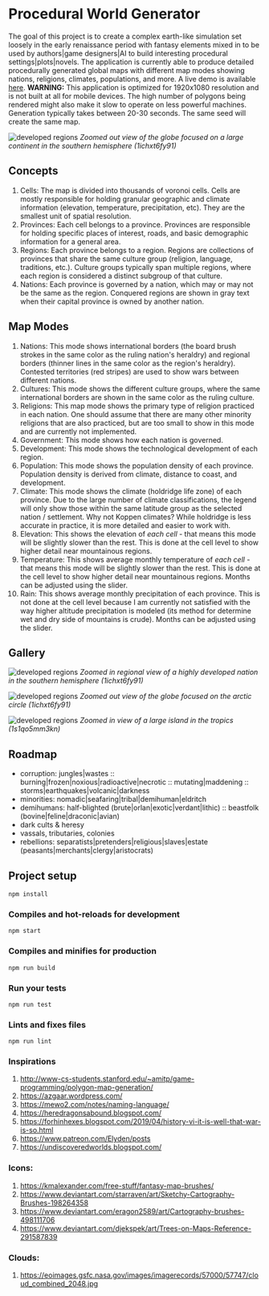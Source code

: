 # Procedural World Generator

The goal of this project is to create a complex earth-like simulation set loosely in the early renaissance period with fantasy elements mixed in to be used by authors|game designers|AI to build interesting procedural settings|plots|novels. The application is currently able to produce detailed procedurally generated global maps with different map modes showing nations, religions, climates, populations, and more. A live demo is available [here](https://rayoung788.gitlab.io/world-generator/). **WARNING:** This application is optimized for 1920x1080 resolution and is not built at all for mobile devices. The high number of polygons being rendered might also make it slow to operate on less powerful machines. Generation typically takes between 20-30 seconds. The same seed will create the same map.

![developed regions](./gallery/globe_1.gif)
*Zoomed out view of the globe focused on a large continent in the southern hemisphere (1ichxt6fy91)*

## Concepts
1. Cells: The map is divided into thousands of voronoi cells. Cells are mostly responsible for holding granular geographic and climate information (elevation, temperature, precipitation, etc). They are the smallest unit of spatial resolution.
2. Provinces: Each cell belongs to a province. Provinces are responsible for holding specific places of interest, roads, and basic demographic information for a general area.
3. Regions: Each province belongs to a region. Regions are collections of provinces that share the same culture group (religion, language, traditions, etc.). Culture groups typically span multiple regions, where each region is considered a distinct subgroup of that culture.
3. Nations: Each province is governed by a nation, which may or may not be the same as the region. Conquered regions are shown in gray text when their capital province is owned by another nation.

## Map Modes
1. Nations: This mode shows international borders (the board brush strokes in the same color as the ruling nation's heraldry) and regional borders (thinner lines in the same color as the region's heraldry). Contested territories (red stripes) are used to show wars between different nations.
2. Cultures: This mode shows the different culture groups, where the same international borders are shown in the same color as the ruling culture.
3. Religions: This map mode shows the primary type of religion practiced in each nation. One should assume that there are many other minority religions that are also practiced, but are too small to show in this mode and are currently not implemented.
4. Government: This mode shows how each nation is governed.
5. Development: This mode shows the technological development of each region.  
6. Population: This mode shows the population density of each province. Population density is derived from climate, distance to coast, and development.
7. Climate: This mode shows the climate (holdridge life zone) of each province. Due to the large number of climate classifications, the legend will only show those within the same latitude group as the selected nation / settlement. Why not Koppen climates? While holdridge is less accurate in practice, it is more detailed and easier to work with.
8. Elevation: This shows the elevation of *each cell* - that means this mode will be slightly slower than the rest. This is done at the cell level to show higher detail near mountainous regions.
9. Temperature: This shows average monthly temperature of *each cell* - that means this mode will be slightly slower than the rest. This is done at the cell level to show higher detail near mountainous regions. Months can be adjusted using the slider.
10. Rain: This shows average monthly precipitation of each province. This is not done at the cell level because I am currently not satisfied with the way higher altitude precipitation is modeled (its method for determine wet and dry side of mountains is crude). Months can be adjusted using the slider.

## Gallery

![developed regions](./gallery/nations_1.gif)
*Zoomed in regional view of a highly developed nation in the southern hemisphere (1ichxt6fy91)*

![developed regions](./gallery/arctic_1.gif)
*Zoomed out view of the globe focused on the arctic circle (1ichxt6fy91)*

![developed regions](./gallery/tropics_2.gif)
*Zoomed in view of a large island in the tropics (1s1qo5mm3kn)*

## Roadmap
* corruption: jungles|wastes :: burning|frozen|noxious|radioactive|necrotic :: mutating|maddening :: storms|earthquakes|volcanic|darkness
* minorities: nomadic|seafaring|tribal|demihuman|eldritch
* demihumans: half-blighted (brute|orlan|exotic|verdant|lithic) :: beastfolk (bovine|feline|draconic|avian)
* dark cults & heresy
* vassals, tributaries, colonies
* rebellions: separatists|pretenders|religious|slaves|estate (peasants|merchants|clergy|aristocrats)

## Project setup
```
npm install
```

### Compiles and hot-reloads for development
```
npm start
```

### Compiles and minifies for production
```
npm run build
```

### Run your tests
```
npm run test
```

### Lints and fixes files
```
npm run lint
```

### Inspirations
1. http://www-cs-students.stanford.edu/~amitp/game-programming/polygon-map-generation/
2. https://azgaar.wordpress.com/
3. https://mewo2.com/notes/naming-language/
4. https://heredragonsabound.blogspot.com/
5. https://forhinhexes.blogspot.com/2019/04/history-vi-it-is-well-that-war-is-so.html
6. https://www.patreon.com/Elyden/posts
7. https://undiscoveredworlds.blogspot.com/

### Icons:
1. https://kmalexander.com/free-stuff/fantasy-map-brushes/
2. https://www.deviantart.com/starraven/art/Sketchy-Cartography-Brushes-198264358
3. https://www.deviantart.com/eragon2589/art/Cartography-brushes-498111706
4. https://www.deviantart.com/djekspek/art/Trees-on-Maps-Reference-291587839

### Clouds:
1. https://eoimages.gsfc.nasa.gov/images/imagerecords/57000/57747/cloud_combined_2048.jpg

